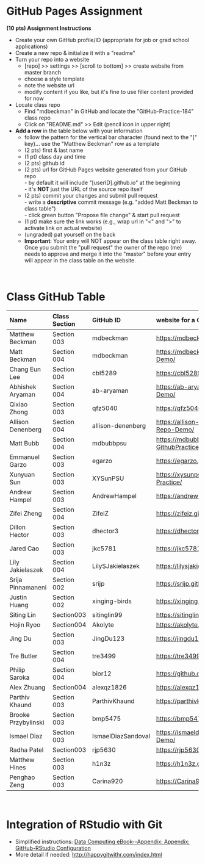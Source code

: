 
# GitHub Pages Assignment

**(10 pts) Assignment Instructions**

- Create your own GitHub profile/ID (appropriate for job or grad school applications)  
- Create a new repo & initialize it with a "readme"   
- Turn your repo into a website  
    - [repo] >> settings >> [scroll to bottom] >> create website from master branch  
    - choose a style template 
    - note the website url  
    - modify content if you like, but it's fine to use filler content provided for now  
- Locate class repo
    - Find "mdbeckman" in GitHub and locate the "GitHub-Practice-184" class repo
    - Click on "README.md" >> Edit (pencil icon in upper right)
- **Add a row** in the table below with your information 
    - follow the pattern for the vertical bar character (found next to the "]" key)... use the "Matthew Beckman" row as a template
    - (2 pts) first & last name  
    - (1 pt)  class day and time
    - (2 pts) github id  
    - (2 pts) url for GitHub Pages website generated from your GitHub repo  
            - by default it will include "[userID].github.io" at the beginning  
            - it's **NOT** just the URL of the source repo itself  
    - (2 pts) commit your changes and submit pull request   
            - write a **descriptive** commit message (e.g. "added Matt Beckman to class table")  
            - click green button "Propose file change" & start pull request  
    - (1 pt) make sure the link works (e.g., wrap url in "<" and ">" to activate link on actual website)  
    - (ungraded) pat yourself on the back
    - **Important**: Your entry will NOT appear on the class table right away.  Once you submit the "pull request" the owner of the repo (me) needs to approve and merge it into the "master" before your entry will appear in the class table on the website. 

<br>

# Class GitHub Table 

| Name              | Class Section     | GitHub ID            | website for a GitHub repo         |  
|:------------------|:------------------|:---------------------|:----------------------------------|  
| Matthew Beckman   | Section 003       | mdbeckman            | <https://mdbeckman.github.io/>    |  
| Matt Beckman      | Section 004       | mdbeckman            | <https://mdbeckman.github.io/Beckman-Repo-Demo/>  |
| Chang Eun Lee     | Section 004       | cbl5289              | <https://cbl5289.github.io/githubpractice/>   |
| Abhishek Aryaman  | Section 004       | ab-aryaman           | https://ab-aryaman.github.io/Aryaman-Repo-Demo/  |
| Qixiao Zhong      | Section 003       | qfz5040              | <https://qfz5040.github.io/STAT184/>   |
| Allison Denenberg | Section 004       | allison-denenberg    | <https://allison-denenberg.github.io/Denenberg-Repo-Demo/> |
| Matt Bubb         | Section 004       | mdbubbpsu            | <https://mdbubbpsu.github.io/Bubb-GithubPracticeStat184/>|
| Emmanuel Garzo    | Section 003       | egarzo               | <https://egarzo.github.io/Garzo-Repo/> |
| Xunyuan Sun       | Section 003       | XYSunPSU             | <https://xysunpsu.github.io/Xunyuan-Sun-Repo-Practice/> |
| Andrew Hampel     | Section 003       | AndrewHampel         | <https://andrewhampel.github.io/Hampel-Practice/>  |
| Zifei Zheng       | Section 004       | ZifeiZ               | <https://zifeiz.github.io/stat184/>  |
| Dillon Hector     | Section 003       | dhector3             | <https://dhector3.github.io/dhect3/>  |
| Jared Cao         | Section 003       | jkc5781              | <https://jkc5781.github.io/github-practice/>   |
| Lily Jakielaszek  | Section 004       | LilySJakielaszek     | <https://lilysjakielaszek.github.io/Assignment1/> |
| Srija Pinnamaneni | Section 002       | srijp                | <https://srijp.github.io/Assignment1/> |
| Justin Huang      | Section 002        | xinging-birds        | <https://xinging-birds.github.io/ofod/> |
| Siting Lin         | Section003       | sitinglin99           | <https://sitinglin99.github.io/siting-repo-/>|
| Hojin Ryoo        | Section004       | Akolyte           | <https://akolyte.github.io/STAT_184/>|
| Jing Du           | Section 003      | JingDu123              | <https://jingdu123.github.io/JingDu-Repo-Practice/> |
| Tre Butler        | Section 004       | tre3499              | <https://tre3499.github.io/Tre-GitHubPractice/> |
| Philip Saroka     | Section 004       | bior12                | <https://github.com/bior12/github-practice/> |
| Alex Zhuang       | Section004       | alexqz1826            | <https://alexqz1826.github.io/STAT184-Repo/>|
| Parthiv Khaund    | Section 003      | ParthivKhaund          | <https://parthivkhaund.github.io/Stat_184/>
| Brooke Przybylinski| Section 003      | bmp5475               | <https://bmp5475.github.io/przybylinski-stat184/>|
| Ismael Diaz       | Section 003      | IsmaelDiazSandoval   | <https://ismaeldiazsandoval.github.io/Diaz-Repo-Demo/> |
| Radha Patel        | Section003       | rjp5630           | <https://rjp5630.github.io/GrubHubPagesAssignment/>|
| Matthew Hines     | Section 003       | h1n3z                | <https://h1n3z.github.io/Stat184Assignment1/>  |
| Penghao Zeng      | Section 003      | Carina920             | <https://Carina920.github.io/STAT-184/>| 

<br>

# Integration of RStudio with Git

- Simplified instructions: [Data Computing eBook--Appendix: Appendix: GitHub-RStudio Configuration](https://dtkaplan.github.io/DataComputingEbook/appendix-github-rstudio-configuration.html#appendix-github-rstudio-configuration)  
- More detail if needed: <http://happygitwithr.com/index.html>

